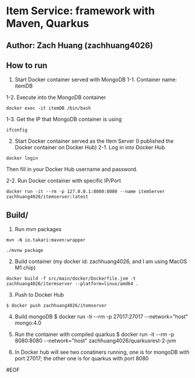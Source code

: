 # Item Service: framework with Maven, Quarkus
## Author: Zach Huang (zachhuang4026)

## How to run
1. Start Docker container served with MongoDB
1-1. Container name: itemDB

1-2. Execute into the MongoDB container
```shell script
docker exec -it itemDB /bin/bash
```

1-3. Get the IP that MongoDB container is using
```shell script
ifconfig
```


2. Start Docker container served as the Item Server (I published the Docker container on Docker Hub)
2-1. Log in into Docker Hub
```shell script
docker login
```
Then fill in your Docker Hub username and password.

2-2. Run Docker container with specific IP/Port  
```shell script
docker run -it --rm -p 127.0.0.1:8080:8080 --name itemServer zachhuang4026/itemserver:latest
```




## Build/
1. Run mvn packages 
```shell script
mvn -N io.takari:maven:wrapper
```
```shell script
./mvnw package
```

2. Build container (my docker id: zachhuang4026, and I am using MacOS M1 chip)
```shell script
docker build -f src/main/docker/Dockerfile.jvm -t zachhuang4026/itermserver --platform=linux/amd64 .
```

3. Push to Docker Hub 
```shell script
$ docker push zachhuang4026/itemserver
```

4. Build mongoDB
$ docker run -ti --rm -p 27017:27017 --network="host" mongo:4.0

5. Run the container with compiled quarkus
$ docker run -it --rm -p 8080:8080 --network="host" zachhuang4026/quarkusrest-2-jvm

6. In Docker hub will see two conatiners running, one is for mongoDB with port 27017; the other one is for quarkus with port 8080


#EOF
